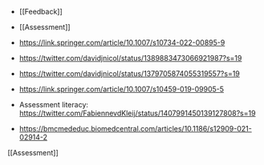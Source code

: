   - [[Feedback]]
  - [[Assessment]]

  - https://link.springer.com/article/10.1007/s10734-022-00895-9

  - https://twitter.com/davidjnicol/status/1389883473066921987?s=19
  - https://twitter.com/davidjnicol/status/1379705874055319557?s=19
  - https://link.springer.com/article/10.1007/s10459-019-09905-5

  - Assessment literacy:
    https://twitter.com/FabiennevdKleij/status/1407991450139127808?s=19

  - https://bmcmededuc.biomedcentral.com/articles/10.1186/s12909-021-02914-2

[[Assessment]]